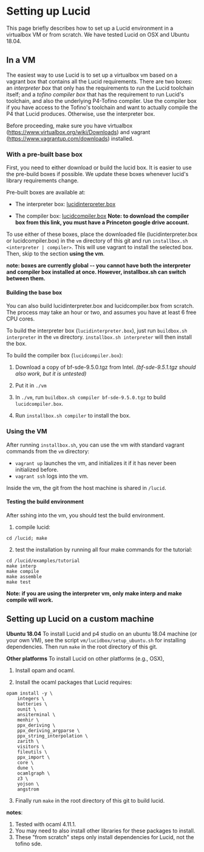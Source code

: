 # Setting up Lucid

This page briefly describes how to set up a Lucid environment in a virtualbox VM or from scratch. We have tested Lucid on OSX and Ubuntu 18.04. 


## In a VM
The easiest way to use Lucid is to set up a virtualbox vm based on a vagrant box that contains all the Lucid requirements. There are two boxes: an *interpreter box* that only has the requirements to run the Lucid toolchain itself; and a *tofino compiler box* that has the requirement to run Lucid's toolchain, and also the underlying P4-Tofino compiler. Use the compiler box if you have access to the Tofino's toolchain and want to actually compile the P4 that Lucid produces. Otherwise, use the interpreter box. 

Before proceeding, make sure you have virtualbox (https://www.virtualbox.org/wiki/Downloads) and vagrant (https://www.vagrantup.com/downloads) installed. 

### With a pre-built base box

First, you need to either download or build the lucid box. It is easier to use the pre-build boxes if possible. We update these boxes whenever lucid's library requirements change. 

Pre-built boxes are available at: 

- The interpreter box: [lucidinterpreter.box](https://drive.google.com/file/d/1bIQXSOM4vZfL3hcz2JJhXKWxNHTNAtpk/view?usp=sharing)

- The compiler box: [lucidcompiler.box](https://drive.google.com/file/d/1wu8PjGdebsHAlj6JwlX0iWp8IFmkx38j/view?usp=sharing) **Note: to download the compiler box from this link, you must have a Princeton google drive account.**

To use either of these boxes, place the downloaded file (lucidinterpreter.box or lucidcompiler.box) in the ``vm`` directory of this git and run ``installbox.sh <interpreter | compiler>``. This will use vagrant to install the selected box. Then, skip to the section **using the vm**.

**note: boxes are currently global -- you cannot have both the interpreter and compiler box installed at once. However, installbox.sh can switch between them.**


#### Building the base box

You can also build lucidinterpreter.box and lucidcompiler.box from scratch. The process may take an hour or two, and assumes you have at least 6 free CPU cores. 

To build the interpreter box (``lucidinterpreter.box``), just run ``buildbox.sh interpreter`` in the ``vm`` directory. ``installbox.sh interpreter`` will then install the box. 

To build the compiler box (``lucidcompiler.box``): 

1. Download a copy of bf-sde-9.5.0.tgz from Intel. *(bf-sde-9.5.1.tgz should also work, but it is untested)*

2. Put it in ``./vm``

3. In ``./vm``, run ``buildbox.sh compiler bf-sde-9.5.0.tgz`` to build ``lucidcompiler.box``.

4. Run ``installbox.sh compiler`` to install the box.


### Using the VM

After running ``installbox.sh``, you can use the vm with standard vagrant commands from the ``vm`` directory:

- ``vagrant up`` launches the vm, and initializes it if it has never been initialized before. 
- ``vagrant ssh`` logs into the vm.

Inside the vm, the git from the host machine is shared in ``/lucid``. 

#### Testing the build environment

After sshing into the vm, you should test the build environment.

1. compile lucid: 
```
cd /lucid; make
```
2. test the installation by running all four make commands for the tutorial: 
```
cd /lucid/examples/tutorial
make interp
make compile
make assemble
make test
```

**Note: if you are using the interpreter vm, only make interp and make compile will work.**


## Setting up Lucid on a custom machine

**Ubuntu 18.04** To install Lucid and p4 studio on an ubuntu 18.04 machine (or your own VM), see the script ``vm/lucidbox/setup_ubuntu.sh`` for installing dependencies. Then run ``make`` in the root directory of this git. 

**Other platforms** To install Lucid on other platforms (e.g., OSX), 

1. Install opam and ocaml. 

2. Install the ocaml packages that Lucid requires: 
```
opam install -y \
    integers \
    batteries \
    ounit \
    ansiterminal \
    menhir \
    ppx_deriving \
    ppx_deriving_argparse \
    ppx_string_interpolation \
    zarith \
    visitors \
    fileutils \
    ppx_import \
    core \
    dune \
    ocamlgraph \
    z3 \
    yojson \
    angstrom
```

3. Finally run ``make`` in the root directory of this git to build lucid.

**notes**: 
1. Tested with ocaml 4.11.1. 
2. You may need to also install other libraries for these packages to install. 
3. These "from scratch" steps only install dependencies for Lucid, not the tofino sde. 
